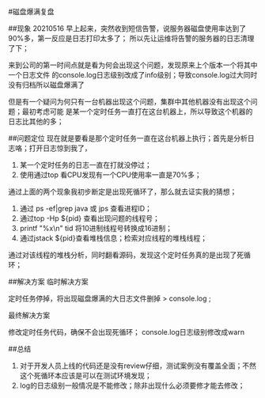 #磁盘爆满复盘

##现象
  20210516 早上起来，突然收到短信告警，说服务器磁盘使用率达到了90%多，第一反应是日志打印太多了；
  所以先让运维将告警的服务器的日志清理了下；
  
  来到公司的第一时间点就是看为何会出现这个问题，发现原来上个版本一个将其中一个日志文件
  的console.log日志级别改成了info级别；导致console.log过大同时没有归档所以磁盘爆满了
  
  但是有一个疑问为何只有一台机器出现这个问题，集群中其他机器没有出现这个问题；最初考虑可能
  是某一个定时任务一直打在这台机器上，所以导致这个机器的日志比其他的多；

##问题定位 
  现在就是要看是那个定时任务一直在这台机器上执行；首先是分析日志咯；打开日志惊到我了，
  1. 某一个定时任务的日志一直在打就没停过；
  2. 使用通过top 看CPU发现有一个CPU使用率一直是70%多；
  
  通过上面的两个现象我初步断定是出现死循环了，那么就去证实我的猜想；
  1. 通过 ps -ef|grep java 或  jps 查看进程ID；
  2. 通过top -Hp ${pid} 查看出现问题的线程号；
  3. printf "%x\n" tid 将10进制线程号转换成16进制； 
  4. 通过jstack ${pid}查看堆栈信息；检索对应线程的堆栈线程；
  
  
  通过对该线程的堆栈分析，同时翻看源码，发现这个定时任务真的是出现了死循环；
  
  
##解决方案
  临时解决方案
  
  定时任务停掉，将出现磁盘爆满的大日志文件删掉 > console.log  ;
  
  最终解决方案
  
  修改定时任务代码，确保不会出现死循环；
  console.log日志级别修改成warn
 
##总结

 1. 对于开发人员上线的代码还是没有review仔细，测试案例没有覆盖全面；不然这个死循环本应该是可以在测试环境发现；
 2. log的日志级别一般情况是不能修改；除非出现什么必须要修才能去修改；
 

